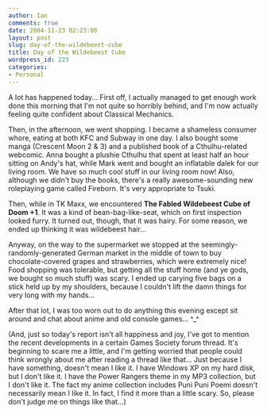 ```yaml
---
author: Ian
comments: true
date: 2004-11-23 02:23:00
layout: post
slug: day-of-the-wildebeest-cube
title: Day of the Wildebeest Cube
wordpress_id: 223
categories:
- Personal
---
```


A lot has happened today...  First off, I actually managed to get enough work done this morning that I'm not quite so horribly behind, and I'm now actually feeling quite confident about Classical Mechanics.  

Then, in the afternoon, we went shopping.  I became a shameless consumer whore, eating at both KFC and Subway in one day.  I also bought some manga (Crescent Moon 2 & 3) and a published book of a Cthulhu-related webcomic.  Anna bought a plushie Cthulhu that spent at least half an hour sitting on Andy's hat, while Mark went and bought an inflatable dalek for our living room.  We have so much cool stuff in our living room now!  Also, although we didn't buy the books, there's a really awesome-sounding new roleplaying game called Fireborn.  It's very appropriate to Tsuki.  

Then, while in TK Maxx, we encountered <b>The Fabled Wildebeest Cube of Doom +1</b>.  It was a kind of bean-bag-like-seat, which on first inspection looked furry.  It turned out, though, that it was hairy.  For some reason, we ended up thinking it was wildebeest hair...  

Anyway, on the way to the supermarket we stopped at the seemingly- randomly-generated German market in the middle of town to buy chocolate-covered grapes and strawberries, which were extremely nice!  Food shopping was tolerable, but getting all the stuff home (and ye gods, we bought so much stuff) was scary.  I ended up carying five bags on a stick held up by my shoulders, because I couldn't lift the damn things for very long with my hands...  

After that lot, I was too worn out to do anything this evening except sit around and chat about anime and old console games... ^_^  

(And, just so today's report isn't all happiness and joy, I've got to mention the recent developments in a certain Games Society forum thread.  It's beginning to scare me a little, and I'm getting worried that people could think wrongly about me after reading a thread like that...  Just because I have something, doesn't mean I like it.  I have Windows XP on my hard disk, but I don't like it.  I have the Power Rangers theme in my MP3 collection, but I don't like it.  The fact my anime collection includes Puni Puni Poemi doesn't necessarily mean I like it.  In fact, I find it more than a little scary.  So, please don't judge me on things like that...)  


